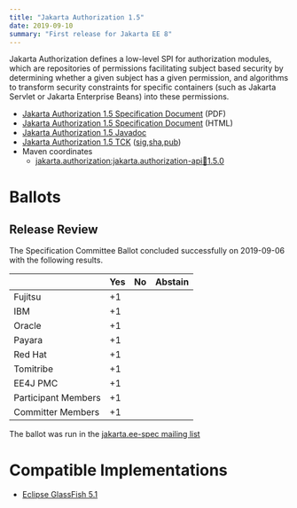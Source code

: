 ```yaml
---
title: "Jakarta Authorization 1.5"
date: 2019-09-10
summary: "First release for Jakarta EE 8"
---
```

Jakarta Authorization defines a low-level SPI for authorization modules, which are repositories of permissions 
facilitating subject based security by determining whether a given subject has a given permission, and algorithms
to transform security constraints for specific containers (such as Jakarta Servlet or Jakarta Enterprise Beans) into 
these permissions.

* [Jakarta Authorization 1.5 Specification Document](./authorization-spec-1.5.pdf) (PDF)
* [Jakarta Authorization 1.5 Specification Document](./authorization-spec-1.5.html) (HTML)
* [Jakarta Authorization 1.5 Javadoc](./apidocs)
* [Jakarta Authorization 1.5 TCK](https://download.eclipse.org/jakartaee/authorization/1.5/jakarta-authorization-tck-1.5.1.zip) ([sig](https://download.eclipse.org/jakartaee/authorization/1.5/jakarta-authorization-tck-1.5.1.zip.sig),[sha](https://download.eclipse.org/jakartaee/authorization/1.5/jakarta-authorization-tck-1.5.1.zip.sha256),[pub](https://raw.githubusercontent.com/jakartaee/specification-committee/master/jakartaee-spec-committee.pub))
* Maven coordinates
  * [jakarta.authorization:jakarta.authorization-api:jar:1.5.0](https://search.maven.org/artifact/jakarta.authorization/jakarta.authorization-api/1.5.0/jar)

# Ballots

## Release Review

The Specification Committee Ballot concluded successfully on 2019-09-06 with the following results.

|                       |  Yes    | No      | Abstain  |
|-----------------------|---------|---------|----------|
|Fujitsu                |   +1    |         |          |
|IBM                    |   +1    |         |          |
|Oracle                 |   +1    |         |          |
|Payara                 |   +1    |         |          |
|Red Hat                |   +1    |         |          |
|Tomitribe              |   +1    |         |          |
|EE4J PMC               |   +1    |         |          |
|Participant Members    |   +1    |         |          |
|Committer Members      |   +1    |         |          |

The ballot was run in the [jakarta.ee-spec mailing list](https://www.eclipse.org/lists/jakarta.ee-spec/msg00522.html)

# Compatible Implementations

* [Eclipse GlassFish 5.1](https://eclipse-ee4j.github.io/glassfish)
